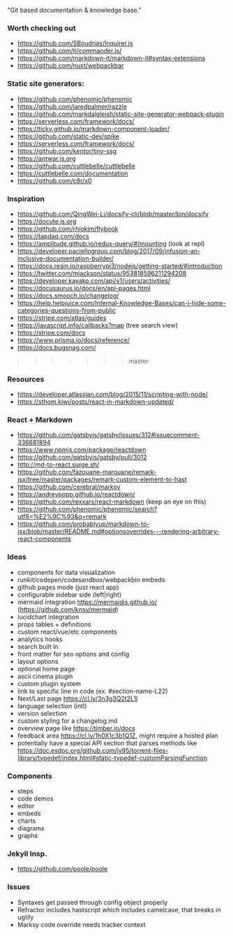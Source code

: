"Git based documentation & knowledge base."

### Worth checking out

* https://github.com/SBoudrias/Inquirer.js
* https://github.com/tj/commander.js/
* https://github.com/markdown-it/markdown-it#syntax-extensions
* https://github.com/nuxt/webpackbar

### Static site generators:
* https://github.com/phenomic/phenomic
* https://github.com/jaredpalmer/razzle
* https://github.com/markdalgleish/static-site-generator-webpack-plugin
* https://serverless.com/framework/docs/
* https://ticky.github.io/markdown-component-loader/
* https://github.com/static-dev/spike
* https://serverless.com/framework/docs/
* https://github.com/kentor/tiny-ssg
* https://antwar.js.org
* https://github.com/cuttlebelle/cuttlebelle
* https://cuttlebelle.com/documentation
* https://github.com/c8r/x0

### Inspiration

* https://github.com/QingWei-Li/docsify-cli/blob/master/bin/docsify
* https://docute.js.org
* https://github.com/rhiokim/flybook
* https://tapdaq.com/docs
* https://amplitude.github.io/redux-query/#/mounting (look at repl)
* https://developer.paciellogroup.com/blog/2017/09/infusion-an-inclusive-documentation-builder/
* https://docs.resin.io/raspberrypi3/nodejs/getting-started/#introduction
* https://twitter.com/mjackson/status/953818596211294208
* https://developer.kayako.com/api/v1/users/activities/
* https://docusaurus.io/docs/en/api-pages.html
* https://docs.smooch.io/changelog/
* https://help.helpjuice.com/Internal-Knowledge-Bases/can-i-hide-some-categories-questions-from-public
* https://stripe.com/atlas/guides
* https://javascript.info/callbacks?map (tree search view)
* https://stripe.com/docs
* https://www.prisma.io/docs/reference/
* https://docs.bugsnag.com/

>>>>>>> master

### Resources

* https://developer.atlassian.com/blog/2015/11/scripting-with-node/
* https://sthom.kiwi/posts/react-in-markdown-updated/

### React + Markdown

* https://github.com/gatsbyjs/gatsby/issues/312#issuecomment-336681894
* https://www.npmjs.com/package/reactdown
* https://github.com/gatsbyjs/gatsby/pull/3012
* http://md-to-react.surge.sh/
* https://github.com/fazouane-marouane/remark-jsx/tree/master/packages/remark-custom-element-to-hast
* https://github.com/cerebral/marksy
* https://andreypopp.github.io/reactdown/
* https://github.com/rexxars/react-markdown (keep an eye on this)
* https://github.com/phenomic/phenomic/search?utf8=%E2%9C%93&q=remark
* https://github.com/probablyup/markdown-to-jsx/blob/master/README.md#optionsoverrides---rendering-arbitrary-react-components

### Ideas

* components for data visualization
* runkit/codepen/codesandbox/webpackbin embeds
* github pages mode (just react app)
* configurable sidebar side (left|right)
* mermaid integration https://mermaidjs.github.io/ (https://github.com/knsv/mermaid)
* lucidchart integration
* props tables + definitions
* custom react/vue/etc components
* analytics hooks
* search built in
* front matter for seo options and config
* layout options
* optional home page
* ascii cinema plugin
* custom plugin system
* link to specific line in code (ex. #section-name-L22)
* Next/Last page https://cl.ly/3n3g3Q2t2L1l
* language selection (intl)
* version selection
* custom styling for a changelog.md
* overview page like https://timber.io/docs
* feedback area https://cl.ly/1h0X1c3b1Q1Z, might require a hosted plan
* potentially have a special API section that parses methods like https://doc.esdoc.org/github.com/jy95/torrent-files-library/typedef/index.html#static-typedef-customParsingFunction

### Components

* steps
* code demos
* editor
* embeds
* charts
* diagrams
* graphs

### Jekyll Insp.

* https://github.com/poole/poole

### Issues

* Syntaxes get passed through config object properly
* Refractor includes hastscript which includes camelcase, that breaks in uglify
* Marksy code override needs tracker context
